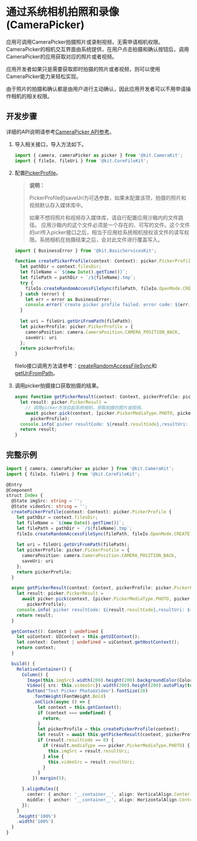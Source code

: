 # 通过系统相机拍照和录像(CameraPicker)
<!--Kit: Camera Kit-->
<!--Subsystem: Multimedia-->
<!--Owner: @qano-->
<!--Designer: @leo_ysl-->
<!--Tester: @xchaosioda-->
<!--Adviser: @zengyawen-->

应用可调用CameraPicker拍摄照片或录制视频，无需申请相机权限。
CameraPicker的相机交互界面由系统提供，在用户点击拍摄和确认按钮后，调用CameraPicker的应用获取对应的照片或者视频。

应用开发者如果只是需要获取即时拍摄的照片或者视频，则可以使用CameraPicker能力来轻松实现。

由于照片的拍摄和确认都是由用户进行主动确认，因此应用开发者可以不用申请操作相机的相关权限。

## 开发步骤

详细的API说明请参考[CameraPicker API参考](../../reference/apis-camera-kit/js-apis-cameraPicker.md)。

1. 导入相关接口，导入方法如下。
   ```ts
   import { camera, cameraPicker as picker } from '@kit.CameraKit';
   import { fileIo, fileUri } from '@kit.CoreFileKit';
   ```

2. 配置[PickerProfile](../../reference/apis-camera-kit/js-apis-cameraPicker.md#pickerprofile)。

   > **说明：**
   >
   > PickerProfile的saveUri为可选参数，如果未配置该项，拍摄的照片和视频默认存入媒体库中。
   >
   > 如果不想将照片和视频存入媒体库，请自行配置应用沙箱内的文件路径。
   > 应用沙箱内的这个文件必须是一个存在的、可写的文件。这个文件的uri传入picker接口之后，相当于应用给系统相机授权该文件的读写权限。系统相机在拍摄结束之后，会对此文件进行覆盖写入。

   ```ts
   import { BusinessError } from '@kit.BasicServicesKit';
   
   function createPickerProfile(context: Context): picker.PickerProfile {
     let pathDir = context.filesDir;
     let fileName = `${new Date().getTime()}`;
     let filePath = pathDir + `/${fileName}.tmp`;
     try {
       fileIo.createRandomAccessFileSync(filePath, fileIo.OpenMode.CREATE);
     } catch (error) {
       let err = error as BusinessError;
       console.error(`create picker profile failed. error code: ${err.code}`);
     }
     
     let uri = fileUri.getUriFromPath(filePath);
     let pickerProfile: picker.PickerProfile = {
       cameraPosition: camera.CameraPosition.CAMERA_POSITION_BACK,
       saveUri: uri
     };
     return pickerProfile;
   }
   ```
   fileIo接口调用方法请参考：[createRandomAccessFileSync](../../reference/apis-core-file-kit/js-apis-file-fs.md#fscreaterandomaccessfilesync10)和[getUriFromPath](../../reference/apis-core-file-kit/js-apis-file-fileuri.md#fileurigeturifrompath)。

3. 调用picker拍摄接口获取拍摄的结果。
   ```ts
   async function getPickerResult(context: Context, pickerProfile: picker.PickerProfile): Promise<picker.PickerResult> {
     let result: picker.PickerResult =
       // 调用picker方法拉起系统相机，获取拍摄的图片或视频。
       await picker.pick(context, [picker.PickerMediaType.PHOTO, picker.PickerMediaType.VIDEO],
         pickerProfile);
     console.info(`picker resultCode: ${result.resultCode},resultUri: ${result.resultUri},mediaType: ${result.mediaType}`);
     return result;
   }
   ```

## 完整示例
   ```ts 
   import { camera, cameraPicker as picker } from '@kit.CameraKit';
   import { fileIo, fileUri } from '@kit.CoreFileKit';

   @Entry
   @Component
   struct Index {
     @State imgSrc: string = '';
     @State videoSrc: string = '';
     createPickerProfile(context: Context): picker.PickerProfile {
       let pathDir = context.filesDir;
       let fileName = `${new Date().getTime()}`;
       let filePath = pathDir + `/${fileName}.tmp`;
       fileIo.createRandomAccessFileSync(filePath, fileIo.OpenMode.CREATE);
       
       let uri = fileUri.getUriFromPath(filePath);
       let pickerProfile: picker.PickerProfile = {
         cameraPosition: camera.CameraPosition.CAMERA_POSITION_BACK,
         saveUri: uri
       };
       return pickerProfile;
     }

     async getPickerResult(context: Context, pickerProfile: picker.PickerProfile): Promise<picker.PickerResult> {
       let result: picker.PickerResult =
         await picker.pick(context, [picker.PickerMediaType.PHOTO, picker.PickerMediaType.VIDEO],
           pickerProfile);
       console.info(`picker resultCode: ${result.resultCode},resultUri: ${result.resultUri},mediaType: ${result.mediaType}`);
       return result;
     }

     getContext(): Context | undefined {
       let uiContext: UIContext = this.getUIContext();
       let context: Context | undefined = uiContext.getHostContext();
       return context;
     }

     build() {
       RelativeContainer() {
         Column() {
           Image(this.imgSrc).width(200).height(200).backgroundColor(Color.Black).margin(5);
           Video({ src: this.videoSrc}).width(200).height(200).autoPlay(true);
           Button("Test Picker Photo&Video").fontSize(20)
             .fontWeight(FontWeight.Bold)
             .onClick(async () => {
               let context = this.getContext();
               if (context === undefined) {
                 return;
               }
               let pickerProfile = this.createPickerProfile(context);
               let result = await this.getPickerResult(context, pickerProfile);
               if (result.resultCode == 0) {
                 if (result.mediaType === picker.PickerMediaType.PHOTO) {
                   this.imgSrc = result.resultUri;
                 } else {
                   this.videoSrc = result.resultUri;
                 }
               }
             }).margin(5);
   
         }.alignRules({
           center: { anchor: '__container__', align: VerticalAlign.Center },
           middle: { anchor: '__container__', align: HorizontalAlign.Center }
         });
       }
       .height('100%')
       .width('100%')
     }
   }
   ```